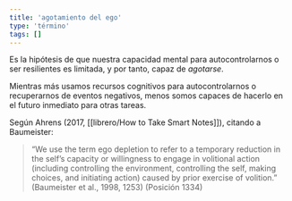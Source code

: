 ```yaml
---
title: 'agotamiento del ego'
type: 'término'
tags: []
---
```


Es la hipótesis de que nuestra capacidad mental para autocontrolarnos o ser resilientes es limitada, y por tanto, capaz de *agotarse*.

Mientras más usamos recursos cognitivos para autocontrolarnos o recuperarnos de eventos negativos, menos somos capaces de hacerlo en el futuro inmediato para otras tareas. 

Según Ahrens (2017, [[librero/How to Take Smart Notes]]), citando a Baumeister:

> “We use the term ego depletion to refer to a temporary reduction in the self’s capacity or willingness to engage in volitional action (including controlling the environment, controlling the self, making choices, and initiating action) caused by prior exercise of volition.” (Baumeister et al., 1998, 1253) (Posición 1334)